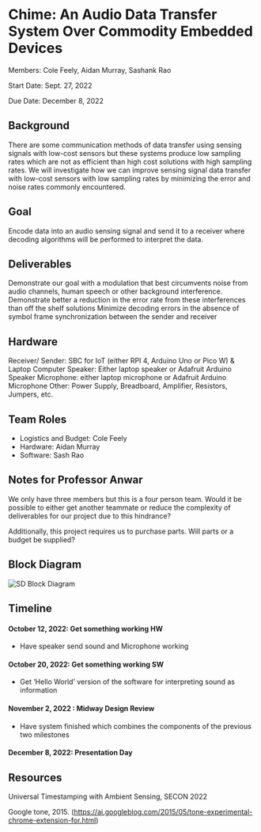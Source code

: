 # Chime: An Audio Data Transfer System Over Commodity Embedded Devices

Members: Cole Feely, Aidan Murray, Sashank Rao

Start Date: Sept. 27, 2022

Due Date: December 8, 2022


## Background
There are some communication methods of data transfer using sensing signals with low-cost sensors but these systems produce low sampling rates which are not as efficient than high cost solutions with high sampling rates. We will investigate how we can improve sensing signal data transfer with low-cost sensors with low sampling rates by minimizing the error and noise rates commonly encountered. 
## Goal
Encode data into an audio sensing signal and send it to a receiver where decoding algorithms will be performed to interpret the data. 

## Deliverables
Demonstrate our goal with a modulation that best circumvents noise from audio channels, human speech or other background interference. 
Demonstrate better a reduction in the error rate from these interferences than off the shelf solutions
Minimize decoding errors in the absence of symbol frame synchronization between the sender and receiver

## Hardware
Receiver/ Sender: SBC for IoT (either RPI 4, Arduino Uno or Pico W) & Laptop Computer
Speaker: Either laptop speaker or Adafruit Arduino Speaker
Microphone: either laptop microphone or Adafruit Arduino Microphone 
Other: Power Supply, Breadboard, Amplifier, Resistors, Jumpers, etc.   

## Team Roles
- Logistics and Budget: Cole Feely
- Hardware: Aidan Murray
- Software: Sash Rao


## Notes for Professor Anwar
We only have three members but this is a four person team. Would it be possible to either get another teammate or reduce the complexity of deliverables for our project due to this hindrance? 

Additionally, this project requires us to purchase parts. Will parts or a budget be supplied?

## Block Diagram 

![SD Block Diagram ](https://user-images.githubusercontent.com/65377055/206256460-8ec77333-a1ae-4c95-b5f7-336dd3e7e460.jpeg)


## Timeline 
#### October 12, 2022: Get something working HW

- Have speaker send sound and Microphone working

#### October 20, 2022: Get something working SW

- Get ‘Hello World’ version of the software for interpreting sound as information 

#### November 2, 2022 : Midway Design Review

- Have system finished which combines the components of the previous two milestones

#### December 8, 2022: Presentation Day

## Resources
Universal Timestamping with Ambient Sensing, SECON 2022

Google tone, 2015. (https://ai.googleblog.com/2015/05/tone-experimental-chrome-extension-for.html) 
 							
						 					
				
			
		





